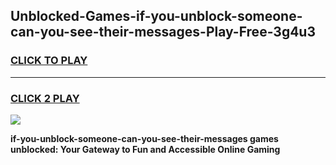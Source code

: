 
## Unblocked-Games-if-you-unblock-someone-can-you-see-their-messages-Play-Free-3g4u3
<h3>
<a href="https://premium76.site?title=if-you-unblock-someone-can-you-see-their-messages&ref=19M">CLICK TO PLAY</a></h3>
<hr>

<h3>
<a href="https://premium76.site?title=if-you-unblock-someone-can-you-see-their-messages&ref=19M">CLICK 2 PLAY</a>
  
</h3>

<a href="https://premium76.site?title=if-you-unblock-someone-can-you-see-their-messages&ref=19M"><img src="https://clearcache.store/games.png"></a>


**if-you-unblock-someone-can-you-see-their-messages games unblocked: Your Gateway to Fun and Accessible Online Gaming**
